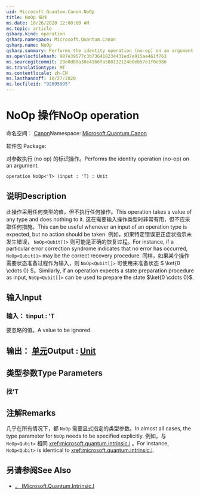 ```yaml
---
uid: Microsoft.Quantum.Canon.NoOp
title: NoOp 操作
ms.date: 10/26/2020 12:00:00 AM
ms.topic: article
qsharp.kind: operation
qsharp.namespace: Microsoft.Quantum.Canon
qsharp.name: NoOp
qsharp.summary: Performs the identity operation (no-op) on an argument.
ms.openlocfilehash: 987e39577c3b736418234431ed7a915ae461f763
ms.sourcegitcommit: 29e0d88a30e4166fa580132124b0eb57e1f0e986
ms.translationtype: MT
ms.contentlocale: zh-CN
ms.lasthandoff: 10/27/2020
ms.locfileid: "92695995"
---
```

# <a name="noop-operation"></a><span data-ttu-id="790b6-102">NoOp 操作</span><span class="sxs-lookup"><span data-stu-id="790b6-102">NoOp operation</span></span>

<span data-ttu-id="790b6-103">命名空间： [Canon](xref:Microsoft.Quantum.Canon)</span><span class="sxs-lookup"><span data-stu-id="790b6-103">Namespace: [Microsoft.Quantum.Canon](xref:Microsoft.Quantum.Canon)</span></span>

<span data-ttu-id="790b6-104">软件包 [](https://nuget.org/packages/)</span><span class="sxs-lookup"><span data-stu-id="790b6-104">Package: [](https://nuget.org/packages/)</span></span>


<span data-ttu-id="790b6-105">对参数执行 (no op) 的标识操作。</span><span class="sxs-lookup"><span data-stu-id="790b6-105">Performs the identity operation (no-op) on an argument.</span></span>

```qsharp
operation NoOp<'T> (input : 'T) : Unit
```


## <a name="description"></a><span data-ttu-id="790b6-106">说明</span><span class="sxs-lookup"><span data-stu-id="790b6-106">Description</span></span>

<span data-ttu-id="790b6-107">此操作采用任何类型的值，但不执行任何操作。</span><span class="sxs-lookup"><span data-stu-id="790b6-107">This operation takes a value of any type and does nothing to it.</span></span>
<span data-ttu-id="790b6-108">这在需要输入操作类型时非常有用，但不应采取任何措施。</span><span class="sxs-lookup"><span data-stu-id="790b6-108">This can be useful whenever an input of an operation type is expected, but no action should be taken.</span></span>
<span data-ttu-id="790b6-109">例如，如果特定错误更正症状指示未发生错误， `NoOp<Qubit[]>` 则可能是正确的恢复过程。</span><span class="sxs-lookup"><span data-stu-id="790b6-109">For instance, if a particular error correction syndrome indicates that no error has occurred, `NoOp<Qubit[]>` may be the correct recovery procedure.</span></span>
<span data-ttu-id="790b6-110">同样，如果某个操作需要状态准备过程作为输入，则 `NoOp<Qubit[]>` 可使用来准备状态 $ \ket{0 \cdots 0} $。</span><span class="sxs-lookup"><span data-stu-id="790b6-110">Similarly, if an operation expects a state preparation procedure as input, `NoOp<Qubit[]>` can be used to prepare the state $\ket{0 \cdots 0}$.</span></span>

## <a name="input"></a><span data-ttu-id="790b6-111">输入</span><span class="sxs-lookup"><span data-stu-id="790b6-111">Input</span></span>

### <a name="input--t"></a><span data-ttu-id="790b6-112">输入： t</span><span class="sxs-lookup"><span data-stu-id="790b6-112">input : 'T</span></span>

<span data-ttu-id="790b6-113">要忽略的值。</span><span class="sxs-lookup"><span data-stu-id="790b6-113">A value to be ignored.</span></span>



## <a name="output--unit"></a><span data-ttu-id="790b6-114">输出： [单元](xref:microsoft.quantum.lang-ref.unit)</span><span class="sxs-lookup"><span data-stu-id="790b6-114">Output : [Unit](xref:microsoft.quantum.lang-ref.unit)</span></span>



## <a name="type-parameters"></a><span data-ttu-id="790b6-115">类型参数</span><span class="sxs-lookup"><span data-stu-id="790b6-115">Type Parameters</span></span>

### <a name="t"></a><span data-ttu-id="790b6-116">找</span><span class="sxs-lookup"><span data-stu-id="790b6-116">'T</span></span>



## <a name="remarks"></a><span data-ttu-id="790b6-117">注解</span><span class="sxs-lookup"><span data-stu-id="790b6-117">Remarks</span></span>

<span data-ttu-id="790b6-118">几乎在所有情况下，都 `NoOp` 需要显式指定的类型参数。</span><span class="sxs-lookup"><span data-stu-id="790b6-118">In almost all cases, the type parameter for `NoOp` needs to be specified explicitly.</span></span> <span data-ttu-id="790b6-119">例如，与 `NoOp<Qubit>` 相同 <xref:microsoft.quantum.intrinsic.i> 。</span><span class="sxs-lookup"><span data-stu-id="790b6-119">For instance, `NoOp<Qubit>` is identical to <xref:microsoft.quantum.intrinsic.i>.</span></span>

## <a name="see-also"></a><span data-ttu-id="790b6-120">另请参阅</span><span class="sxs-lookup"><span data-stu-id="790b6-120">See Also</span></span>

- [<span data-ttu-id="790b6-121">。 I</span><span class="sxs-lookup"><span data-stu-id="790b6-121">Microsoft.Quantum.Intrinsic.I</span></span>](xref:Microsoft.Quantum.Intrinsic.I)